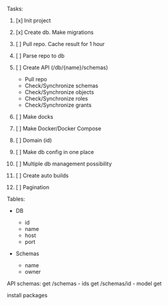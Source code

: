 Tasks:
1. [x] Init project
2. [x] Create db. Make migrations
3. [ ] Pull repo. Cache result for 1 hour
4. [ ] Parse repo to db
5. [ ] Create API (/db/{name}/schemas)
   - Pull repo
   - Check/Synchronize schemas
   - Check/Synchronize objects
   - Check/Synchronize roles
   - Check/Synchronize grants

6. [ ] Make docks
7. [ ] Make Docker/Docker Compose
8. [ ] Domain (id)
9. [ ] Make db config in one place
10. [ ] Multiple db management possibility 
11. [ ] Create auto builds
12. [ ] Pagination

Tables:
- DB
   - id
   - name
   - host
   - port

- Schemas
   - name
   - owner

API schemas:
get /schemas - ids
get /schemas/id - model
get 


install packages
